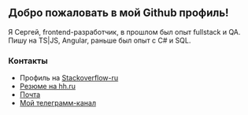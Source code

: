 ## Добро пожаловать в мой Github профиль!

Я Сергей, frontend-разработчик, в прошлом был опыт fullstack и QA. Пишу на TS|JS, Angular, раньше был опыт с C# и SQL.

### Контакты

- Профиль на [Stackoverflow-ru](https://ru.stackoverflow.com/users/203140/sergey-glazirin)
- [Резюме на hh.ru](https://ekaterinburg.hh.ru/applicant/resumes/view?resume=f4e218d4ff04058d390039ed1f6e4d386f4b53)
- [Почта](mailto:sergey-glazirin@mail.ru)
- [Мой телеграмм-канал](https://t.me/pet_project_sematary)

